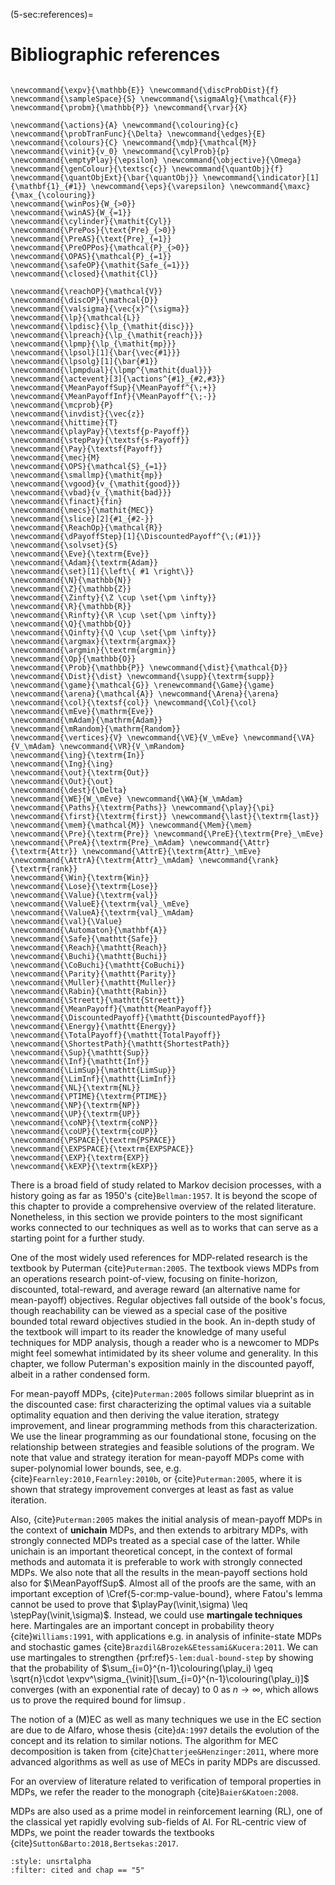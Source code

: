 (5-sec:references)=
# Bibliographic references

```{math}

\newcommand{\expv}{\mathbb{E}} \newcommand{\discProbDist}{f} \newcommand{\sampleSpace}{S} \newcommand{\sigmaAlg}{\mathcal{F}} \newcommand{\probm}{\mathbb{P}} \newcommand{\rvar}{X} 

\newcommand{\actions}{A} \newcommand{\colouring}{c} \newcommand{\probTranFunc}{\Delta} \newcommand{\edges}{E} \newcommand{\colours}{C} \newcommand{\mdp}{\mathcal{M}} \newcommand{\vinit}{v_0} \newcommand{\cylProb}{p} \newcommand{\emptyPlay}{\epsilon} \newcommand{\objective}{\Omega} \newcommand{\genColour}{\textsc{c}} \newcommand{\quantObj}{f} \newcommand{\quantObjExt}{\bar{\quantObj}} \newcommand{\indicator}[1]{\mathbf{1}_{#1}} \newcommand{\eps}{\varepsilon} \newcommand{\maxc}{\max_{\colouring}} 
\newcommand{\winPos}{W_{>0}}
\newcommand{\winAS}{W_{=1}}
\newcommand{\cylinder}{\mathit{Cyl}}
\newcommand{\PrePos}{\text{Pre}_{>0}}
\newcommand{\PreAS}{\text{Pre}_{=1}}
\newcommand{\PreOPPos}{\mathcal{P}_{>0}}
\newcommand{\OPAS}{\mathcal{P}_{=1}}
\newcommand{\safeOP}{\mathit{Safe_{=1}}}
\newcommand{\closed}{\mathit{Cl}}

\newcommand{\reachOP}{\mathcal{V}}
\newcommand{\discOP}{\mathcal{D}}
\newcommand{\valsigma}{\vec{x}^{\sigma}}
\newcommand{\lp}{\mathcal{L}}
\newcommand{\lpdisc}{\lp_{\mathit{disc}}}
\newcommand{\lpreach}{\lp_{\mathit{reach}}}
\newcommand{\lpmp}{\lp_{\mathit{mp}}}
\newcommand{\lpsol}[1]{\bar{\vec{#1}}}
\newcommand{\lpsolg}[1]{\bar{#1}}
\newcommand{\lpmpdual}{\lpmp^{\mathit{dual}}}
\newcommand{\actevent}[3]{\actions^{#1}_{#2,#3}} 
\newcommand{\MeanPayoffSup}{\MeanPayoff^{\;+}}
\newcommand{\MeanPayoffInf}{\MeanPayoff^{\;-}}
\newcommand{\mcprob}{P}
\newcommand{\invdist}{\vec{z}}
\newcommand{\hittime}{T}
\newcommand{\playPay}{\textsf{p-Payoff}}
\newcommand{\stepPay}{\textsf{s-Payoff}}
\newcommand{\Pay}{\textsf{Payoff}}
\newcommand{\mec}{M}
\newcommand{\OPS}{\mathcal{S}_{=1}}
\newcommand{\smallmp}{\mathit{mp}}
\newcommand{\vgood}{v_{\mathit{good}}}
\newcommand{\vbad}{v_{\mathit{bad}}}
\newcommand{\finact}{fin}
\newcommand{\mecs}{\mathit{MEC}}
\newcommand{\slice}[2]{#1_{#2-}}
\newcommand{\ReachOp}{\mathcal{R}}
\newcommand{\dPayoffStep}[1]{\DiscountedPayoff^{\;(#1)}}
\newcommand{\solvset}{S}
\newcommand{\Eve}{\textrm{Eve}}
\newcommand{\Adam}{\textrm{Adam}}
\newcommand{\set}[1]{\left\{ #1 \right\}}
\newcommand{\N}{\mathbb{N}}
\newcommand{\Z}{\mathbb{Z}}
\newcommand{\Zinfty}{\Z \cup \set{\pm \infty}}
\newcommand{\R}{\mathbb{R}}
\newcommand{\Rinfty}{\R \cup \set{\pm \infty}}
\newcommand{\Q}{\mathbb{Q}}
\newcommand{\Qinfty}{\Q \cup \set{\pm \infty}}
\newcommand{\argmax}{\textrm{argmax}}
\newcommand{\argmin}{\textrm{argmin}}
\newcommand{\Op}{\mathbb{O}}
\newcommand{\Prob}{\mathbb{P}} \newcommand{\dist}{\mathcal{D}} \newcommand{\Dist}{\dist} \newcommand{\supp}{\textrm{supp}} 
\newcommand{\game}{\mathcal{G}} \renewcommand{\Game}{\game} \newcommand{\arena}{\mathcal{A}} \newcommand{\Arena}{\arena} 
\newcommand{\col}{\textsf{col}} \newcommand{\Col}{\col} 
\newcommand{\mEve}{\mathrm{Eve}}
\newcommand{\mAdam}{\mathrm{Adam}}
\newcommand{\mRandom}{\mathrm{Random}}
\newcommand{\vertices}{V} \newcommand{\VE}{V_\mEve} \newcommand{\VA}{V_\mAdam} \newcommand{\VR}{V_\mRandom} 
\newcommand{\ing}{\textrm{In}}
\newcommand{\Ing}{\ing}
\newcommand{\out}{\textrm{Out}}
\newcommand{\Out}{\out}
\newcommand{\dest}{\Delta} 
\newcommand{\WE}{W_\mEve} \newcommand{\WA}{W_\mAdam} 
\newcommand{\Paths}{\textrm{Paths}} \newcommand{\play}{\pi} \newcommand{\first}{\textrm{first}} \newcommand{\last}{\textrm{last}} 
\newcommand{\mem}{\mathcal{M}} \newcommand{\Mem}{\mem} 
\newcommand{\Pre}{\textrm{Pre}} \newcommand{\PreE}{\textrm{Pre}_\mEve} \newcommand{\PreA}{\textrm{Pre}_\mAdam} \newcommand{\Attr}{\textrm{Attr}} \newcommand{\AttrE}{\textrm{Attr}_\mEve} \newcommand{\AttrA}{\textrm{Attr}_\mAdam} \newcommand{\rank}{\textrm{rank}}
\newcommand{\Win}{\textrm{Win}} 
\newcommand{\Lose}{\textrm{Lose}} 
\newcommand{\Value}{\textrm{val}} 
\newcommand{\ValueE}{\textrm{val}_\mEve} 
\newcommand{\ValueA}{\textrm{val}_\mAdam}
\newcommand{\val}{\Value} 
\newcommand{\Automaton}{\mathbf{A}} 
\newcommand{\Safe}{\mathtt{Safe}}
\newcommand{\Reach}{\mathtt{Reach}} 
\newcommand{\Buchi}{\mathtt{Buchi}} 
\newcommand{\CoBuchi}{\mathtt{CoBuchi}} 
\newcommand{\Parity}{\mathtt{Parity}} 
\newcommand{\Muller}{\mathtt{Muller}} 
\newcommand{\Rabin}{\mathtt{Rabin}} 
\newcommand{\Streett}{\mathtt{Streett}} 
\newcommand{\MeanPayoff}{\mathtt{MeanPayoff}} 
\newcommand{\DiscountedPayoff}{\mathtt{DiscountedPayoff}}
\newcommand{\Energy}{\mathtt{Energy}}
\newcommand{\TotalPayoff}{\mathtt{TotalPayoff}}
\newcommand{\ShortestPath}{\mathtt{ShortestPath}}
\newcommand{\Sup}{\mathtt{Sup}}
\newcommand{\Inf}{\mathtt{Inf}}
\newcommand{\LimSup}{\mathtt{LimSup}}
\newcommand{\LimInf}{\mathtt{LimInf}}
\newcommand{\NL}{\textrm{NL}}
\newcommand{\PTIME}{\textrm{PTIME}}
\newcommand{\NP}{\textrm{NP}}
\newcommand{\UP}{\textrm{UP}}
\newcommand{\coNP}{\textrm{coNP}}
\newcommand{\coUP}{\textrm{coUP}}
\newcommand{\PSPACE}{\textrm{PSPACE}}
\newcommand{\EXPSPACE}{\textrm{EXPSPACE}}
\newcommand{\EXP}{\textrm{EXP}}
\newcommand{\kEXP}{\textrm{kEXP}}
```
There is a broad field of study related to Markov decision processes, with a history going as far as  1950's {cite}`Bellman:1957`. It is beyond the scope of this chapter to provide a comprehensive overview of the related literature. Nonetheless, in this section we provide pointers to the most significant works connected to our techniques as well as to works that can serve as a starting point for a further study.

One of the most widely used references for MDP-related research is the textbook by Puterman {cite}`Puterman:2005`. The textbook views MDPs from an operations research point-of-view, focusing on finite-horizon, discounted, total-reward, and average reward (an alternative name for mean-payoff) objectives. Regular objectives fall outside of the book's focus, though reachability can be viewed as a special case of the positive bounded total reward objectives studied in the book. An in-depth study of the textbook will impart to its reader the knowledge of many useful techniques for MDP analysis, though a reader who is a newcomer to MDPs might feel somewhat intimidated by its sheer volume and generality. In this chapter, we follow Puterman's exposition mainly in the discounted payoff, albeit in a rather condensed form. 

For mean-payoff MDPs, {cite}`Puterman:2005` follows similar blueprint as in the discounted case: first characterizing the optimal values via a suitable optimality equation and then deriving the value iteration, strategy improvement, and linear programming methods from this characterization. We use the linear programming as our foundational stone, focusing on the relationship between strategies and feasible solutions of the program. We note that value and strategy iteration for mean-payoff MDPs come with super-polynomial lower bounds, see, e.g. {cite}`Fearnley:2010,Fearnley:2010b`, or {cite}`Puterman:2005`, where it is shown that strategy improvement converges at least as fast as value iteration.

Also, {cite}`Puterman:2005` makes the initial analysis of mean-payoff MDPs in the context of **unichain** MDPs, and then extends to arbitrary MDPs, with strongly connected MDPs treated as a special case of the latter. While unichain is an important theoretical concept, in the context of formal methods and automata it is preferable to work with strongly connected MDPs. We also note that all the results in the mean-payoff sections hold also for $\MeanPayoffSup$. Almost all of the proofs are the same, with an important exception of \Cref{5-cor:mp-value-bound}, where Fatou's lemma cannot be used to prove that $\playPay(\vinit,\sigma) \leq \stepPay(\vinit,\sigma)$. Instead, we could use **martingale techniques** here. Martingales are an important concept in probability theory {cite}`Williams:1991`, with applications e.g. in analysis of infinite-state MDPs and stochastic games {cite}`Brazdil&Brozek&Etessami&Kucera:2011`. We can use martingales to strengthen  {prf:ref}`5-lem:dual-bound-step` by showing that the probability  of $\sum_{i=0}^{n-1}\colouring(\play_i) \geq \sqrt{n}\cdot \expv^\sigma_{\vinit}[\sum_{i=0}^{n-1}\colouring(\play_i)]$ converges (with an exponential rate of decay) to $0$ as $n\rightarrow \infty$, which allows us to prove the required bound for $\limsup$.

 The notion of a (M)EC as well as many techniques we use in the EC section are due to de Alfaro, whose thesis {cite}`dA:1997` details the evolution of the concept and its relation to similar notions. The algorithm for MEC decomposition is taken from {cite}`Chatterjee&Henzinger:2011`, where more advanced algorithms as well as use of MECs in parity MDPs are discussed.

For an overview of literature related to verification of temporal properties in MDPs, we refer the reader to the monograph {cite}`Baier&Katoen:2008`.

MDPs are also used as a prime model in reinforcement learning (RL), one of the classical yet rapidly evolving sub-fields of AI. For RL-centric view of MDPs, we point the reader towards the textbooks {cite}`Sutton&Barto:2018,Bertsekas:2017`.


```{bibliography}
:style: unsrtalpha
:filter: cited and chap == "5"
```
